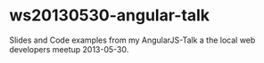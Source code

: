 ws20130530-angular-talk
=======================

Slides and Code examples from my AngularJS-Talk a the local web developers meetup 2013-05-30.
